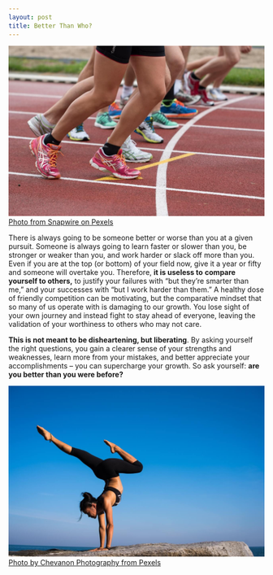 ```yaml
---
layout: post
title: Better Than Who?
---
```


![Colourful shoes at starting line of race track](/images/start-line.jpeg)
[Photo from Snapwire on Pexels](https://www.pexels.com/photo/people-doing-marathon-618612/) 

There is always going to be someone better or worse than you at a given pursuit. Someone is always going to learn faster or slower than you, be stronger or weaker than you, and work harder or slack off more than you. Even if you are at the top (or bottom) of your field now, give it a year or fifty and someone will overtake you. Therefore, **it is useless to** <!--more-->**compare yourself to others,** to justify your failures with “but they’re smarter than me,” and your successes with “but I work harder than them.” A healthy dose of friendly competition can be motivating, but the comparative mindset that so many of us operate with is damaging to our growth. You lose sight of your own journey and instead fight to stay ahead of everyone, leaving the validation of your worthiness to others who may not care. 

**This is not meant to be disheartening, but liberating**. By asking yourself the right questions, you gain a clearer sense of your strengths and weaknesses, learn more from your mistakes, and better appreciate your accomplishments – you can supercharge your growth. So ask yourself: **are you better than you were before?**
	
![Woman performing inspirational yoga on a rocky outcropping by the sea](/images/woman-pose.jpeg)
[Photo by Chevanon Photography from Pexels](https://www.pexels.com/photo/woman-with-arms-outstretched-against-blue-sky-317155/)
